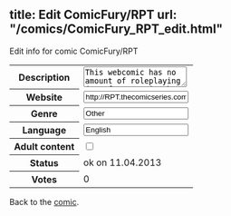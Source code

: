 title: Edit ComicFury/RPT
url: "/comics/ComicFury_RPT_edit.html"
---
Edit info for comic ComicFury/RPT

<form name="comic" action="http://gaepostmail.appengine.com/comic" name="post">
<table class="comicinfo">
<tr>
<th>Description</th><td><textarea name="description">This webcomic has no amount of roleplaying (as of now or in the near future), and does NOT occur in a roleplaying-game universe with roleplaying-game rules. This webccomic DOES contain the story of a bunch of people living together or whatever, and there's supposed to be guns and explosions too. Centered around a main cast of characters, everyone with their perks and peculiarities, who just want to live a &quot;normal&quot; life, even when the destiny (script) pits them into battles where they might fight for more than their lives. And this webcomic also contains a (maybe not so) lenghty description describing in detail things that may or may not be true, depending on how do you interpret &quot;normal&quot;.</textarea></td>
</tr>
<tr>
<th>Website</th><td><input type="text" name="url" value="http://RPT.thecomicseries.com/"/></td>
</tr>
<tr>
<th>Genre</th><td><input type="text" name="genre" value="Other"/></td>
</tr>
<tr>
<th>Language</th><td><input type="text" name="language" value="English"/></td>
</tr>
<tr>
<th>Adult content</th><td><input type="checkbox" name="adult" value="adult" /></td>
</tr>
<tr>
<th>Status</th><td>ok on 11.04.2013</td>
</tr>
<tr>
<th>Votes</th><td>0</div></td>
</tr>
</table>
</form>

Back to the [comic](/comics/ComicFury_RPT.html).
